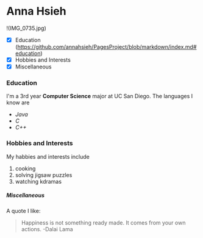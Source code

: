 # Anna Hsieh
!(IMG_0735.jpg)
- [x] Education (https://github.com/annahsieh/PagesProject/blob/markdown/index.md#education)
- [x] Hobbies and Interests
- [x] Miscellaneous
### Education
I'm a 3rd year **Computer Science** major at UC San Diego. 
The languages I know are 
- *Java*
- *C*
- *C++*
### Hobbies and Interests
My habbies and interests include
1. cooking
2. solving jigsaw puzzles
3. watching kdramas
##### Miscellaneous
A quote I like:
> Happiness is not something ready made. It comes from your own actions. -Dalai Lama

